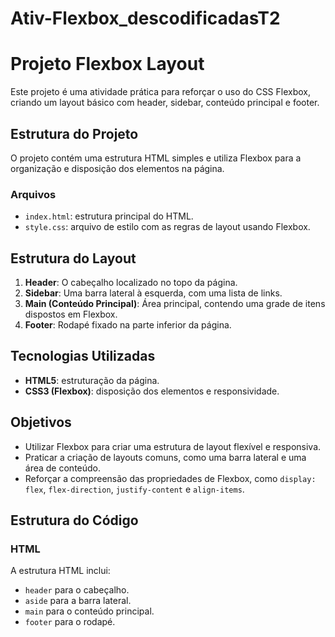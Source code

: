 # Ativ-Flexbox_descodificadasT2


# Projeto Flexbox Layout

Este projeto é uma atividade prática para reforçar o uso do CSS Flexbox, criando um layout básico com header, sidebar, conteúdo principal e footer. 

## Estrutura do Projeto

O projeto contém uma estrutura HTML simples e utiliza Flexbox para a organização e disposição dos elementos na página.

### Arquivos

- `index.html`: estrutura principal do HTML.
- `style.css`: arquivo de estilo com as regras de layout usando Flexbox.

## Estrutura do Layout

1. **Header**: O cabeçalho localizado no topo da página.
2. **Sidebar**: Uma barra lateral à esquerda, com uma lista de links.
3. **Main (Conteúdo Principal)**: Área principal, contendo uma grade de itens dispostos em Flexbox.
4. **Footer**: Rodapé fixado na parte inferior da página.

## Tecnologias Utilizadas

- **HTML5**: estruturação da página.
- **CSS3 (Flexbox)**: disposição dos elementos e responsividade.

## Objetivos

- Utilizar Flexbox para criar uma estrutura de layout flexível e responsiva.
- Praticar a criação de layouts comuns, como uma barra lateral e uma área de conteúdo.
- Reforçar a compreensão das propriedades de Flexbox, como `display: flex`, `flex-direction`, `justify-content` e `align-items`.

## Estrutura do Código

### HTML

A estrutura HTML inclui:
- `header` para o cabeçalho.
- `aside` para a barra lateral.
- `main` para o conteúdo principal.
- `footer` para o rodapé.
